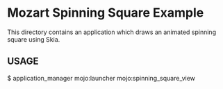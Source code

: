 # Mozart Spinning Square Example

This directory contains an application which draws an animated spinning
square using Skia.

## USAGE

  $ application_manager mojo:launcher mojo:spinning_square_view
